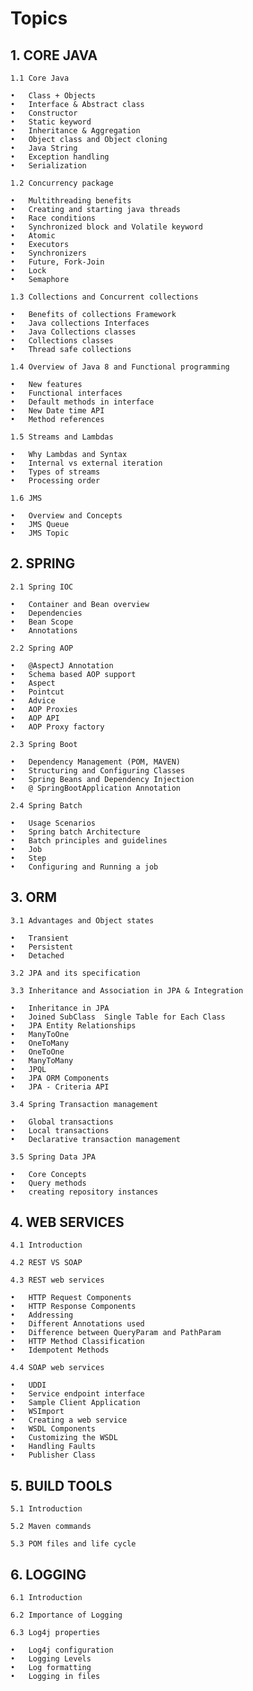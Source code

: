 # Topics #

## 1. CORE JAVA ##

	1.1 Core Java

	•	Class + Objects
	•	Interface & Abstract class
	•	Constructor
	•	Static keyword
	•	Inheritance & Aggregation
	•	Object class and Object cloning
	•	Java String
	•	Exception handling
	•	Serialization

	1.2 Concurrency package

	•	Multithreading benefits
	•	Creating and starting java threads
	•	Race conditions
	•	Synchronized block and Volatile keyword
	•	Atomic
	•	Executors
	•	Synchronizers
	•	Future, Fork-Join
	•	Lock
	•	Semaphore

	1.3 Collections and Concurrent collections

	•	Benefits of collections Framework
	•	Java collections Interfaces
	•	Java Collections classes
	•	Collections classes
	•	Thread safe collections

	1.4 Overview of Java 8 and Functional programming

	•	New features
	•	Functional interfaces
	•	Default methods in interface
	•	New Date time API
	•	Method references

	1.5 Streams and Lambdas

	•	Why Lambdas and Syntax
	•	Internal vs external iteration
	•	Types of streams
	•	Processing order

	1.6 JMS

	•	Overview and Concepts
	•	JMS Queue
	•	JMS Topic

## 2. SPRING ##

	2.1 Spring IOC

	•	Container and Bean overview
	•	Dependencies
	•	Bean Scope
	•	Annotations

	2.2 Spring AOP

	•	@AspectJ Annotation
	•	Schema based AOP support
	•	Aspect
	•	Pointcut 
	•	Advice
	•	AOP Proxies
	•	AOP API
	•	AOP Proxy factory

	2.3 Spring Boot	

	•	Dependency Management (POM, MAVEN)
	•	Structuring and Configuring Classes
	•	Spring Beans and Dependency Injection 
	•	@ SpringBootApplication Annotation

	2.4 Spring Batch

	•	Usage Scenarios
	•	Spring batch Architecture
	•	Batch principles and guidelines
	•	Job
	•	Step
	•	Configuring and Running a job

## 3. ORM ##

	3.1 Advantages and Object states
	
	•	Transient
	•	Persistent 
	•	Detached
	
	3.2 JPA and its specification

	3.3 Inheritance and Association in JPA & Integration 

	•	Inheritance in JPA	
	•	Joined SubClass	 Single Table for Each Class	
	•	JPA Entity Relationships
	•	ManyToOne	
	•	OneToMany	
	•	OneToOne	
	•	ManyToMany	
	•	JPQL		
	•	JPA ORM Components		
	•	JPA - Criteria API

	3.4 Spring Transaction management

	•	Global transactions
	•	Local transactions
	•	Declarative transaction management

	3.5 Spring Data JPA
 
	•	Core Concepts
	•	Query methods
	•	creating repository instances

## 4. WEB SERVICES ##

	4.1 Introduction
 
	4.2 REST VS SOAP

	4.3 REST web services

	•	HTTP Request Components		
	•	HTTP Response Components		
	•	Addressing		
	•	Different Annotations used		
	•	Difference between QueryParam and PathParam		
	•	HTTP Method Classification		
	•	Idempotent Methods	

	4.4 SOAP web services

	•	UDDI		
	•	Service endpoint interface		
	•	Sample Client Application		
	•	WSImport		
	•	Creating a web service		
	•	WSDL Components		
	•	Customizing the WSDL		
	•	Handling Faults		
	•	Publisher Class	

## 5. BUILD TOOLS ##

	5.1 Introduction

	5.2 Maven commands

	5.3 POM files and life cycle

## 6. LOGGING ##

	6.1 Introduction

	6.2 Importance of Logging

	6.3 Log4j properties

	•	Log4j configuration
	•	Logging Levels
	•	Log formatting
	•	Logging in files







	

